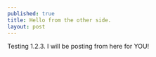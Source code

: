 ```yaml
---
published: true
title: Hello from the other side.
layout: post
---
```

Testing 1.2.3. I will be posting from here for YOU!
